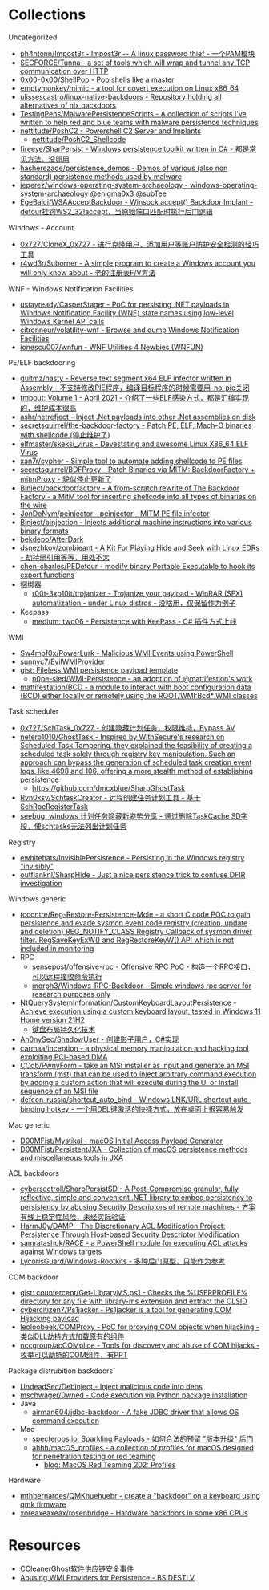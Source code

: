 # Collections

Uncategorized

* [ph4ntonn/Impost3r - Impost3r -- A linux password thief - 一个PAM模块](https://github.com/ph4ntonn/Impost3r)
* [SECFORCE/Tunna - a set of tools which will wrap and tunnel any TCP communication over HTTP](https://github.com/SECFORCE/Tunna)
* [0x00-0x00/ShellPop - Pop shells like a master](https://github.com/0x00-0x00/ShellPop)
* [emptymonkey/mimic - a tool for covert execution on Linux x86_64](https://github.com/emptymonkey/mimic)
* [ulissescastro/linux-native-backdoors - Repository holding all alternatives of nix backdoors](https://github.com/ulissescastro/linux-native-backdoors)
* [TestingPens/MalwarePersistenceScripts - A collection of scripts I've written to help red and blue teams with malware persistence techniques](https://github.com/TestingPens/MalwarePersistenceScripts)
* [nettitude/PoshC2 - Powershell C2 Server and Implants](https://github.com/nettitude/PoshC2)
  * [nettitude/PoshC2_Shellcode](https://github.com/nettitude/PoshC2_Shellcode)
* [fireeye/SharPersist - Windows persistence toolkit written in C# - 都是常见方法，没卵用](https://github.com/fireeye/SharPersist)
* [hasherezade/persistence_demos - Demos of various (also non standard) persistence methods used by malware](https://github.com/hasherezade/persistence_demos)
* [jeperez/windows-operating-system-archaeology - windows-operating-system-archaeology @enigma0x3 @subTee](https://github.com/jeperez/windows-operating-system-archaeology)
* [EgeBalci/WSAAcceptBackdoor - Winsock accept() Backdoor Implant - detour挂钩WS2_32!accept，当原始端口匹配时执行后门逻辑](https://github.com/EgeBalci/WSAAcceptBackdoor)

Windows - Account

* [0x727/CloneX_0x727 - 进行克隆用户、添加用户等账户防护安全检测的轻巧工具](https://github.com/0x727/CloneX_0x727)
* [r4wd3r/Suborner - A simple program to create a Windows account you will only know about - 老的注册表F/V方法](https://github.com/r4wd3r/Suborner)

WNF - Windows Notification Facilities

* [ustayready/CasperStager - PoC for persisting .NET payloads in Windows Notification Facility (WNF) state names using low-level Windows Kernel API calls](https://github.com/ustayready/CasperStager)
* [citronneur/volatility-wnf - Browse and dump Windows Notification Facilities](https://github.com/citronneur/volatility-wnf)
* [ionescu007/wnfun - WNF Utilities 4 Newbies (WNFUN)](https://github.com/ionescu007/wnfun)

PE/ELF backdooring

* [guitmz/nasty - Reverse text segment x64 ELF infector written in Assembly - 不支持修改PIE程序，编译目标程序的时候需要用-no-pie关闭](https://github.com/guitmz/nasty)
* [tmpout: Volume 1 - April 2021 - 介绍了一些ELF感染方式，都是汇编实现的，维护成本很高](https://tmpout.sh/1/)
* [ashr/netrefject - Inject .Net payloads into other .Net assemblies on disk](https://github.com/ashr/netrefject)
* [secretsquirrel/the-backdoor-factory - Patch PE, ELF, Mach-O binaries with shellcode (停止维护了)](https://github.com/secretsquirrel/the-backdoor-factory)
* [elfmaster/skeksi_virus - Devestating and awesome Linux X86_64 ELF Virus](https://github.com/elfmaster/skeksi_virus)
* [xan7r/cypher - Simple tool to automate adding shellcode to PE files](https://github.com/xan7r/cypher)
* [secretsquirrel/BDFProxy - Patch Binaries via MITM: BackdoorFactory + mitmProxy - 貌似停止更新了](https://github.com/secretsquirrel/BDFProxy)
* [Binject/backdoorfactory - A from-scratch rewrite of The Backdoor Factory - a MitM tool for inserting shellcode into all types of binaries on the wire](https://github.com/Binject/backdoorfactory)
* [JonDoNym/peinjector - peinjector - MITM PE file infector](https://github.com/JonDoNym/peinjector)
* [Binject/binjection - Injects additional machine instructions into various binary formats](https://github.com/Binject/binjection)
* [bekdepo/AfterDark](https://github.com/bekdepo/AfterDark)
* [dsnezhkov/zombieant - A Kit For Playing Hide and Seek with Linux EDRs - 劫持弱引用等等，用处不大](https://github.com/dsnezhkov/zombieant/)
* [chen-charles/PEDetour - modify binary Portable Executable to hook its export functions](https://github.com/chen-charles/PEDetour)
* 捆绑器
  * [r00t-3xp10it/trojanizer - Trojanize your payload - WinRAR (SFX) automatization - under Linux distros - 没啥用，仅保留作为例子](https://github.com/r00t-3xp10it/trojanizer)
* Keepass
  * [medium: two06 - Persistence with KeePass - C# 插件方式上线](https://medium.com/@two06/persistence-with-keepass-part-1-d2e705326aa6)

WMI

* [Sw4mpf0x/PowerLurk - Malicious WMI Events using PowerShell](https://github.com/Sw4mpf0x/PowerLurk)
* [sunnyc7/EvilWMIProvider](https://github.com/sunnyc7/EvilWMIProvider)
* [gist: Fileless WMI persistence payload template](https://gist.github.com/mattifestation/e55843eef6c263608206)
  * [n0pe-sled/WMI-Persistence - an adoption of @mattifestion's work](https://github.com/n0pe-sled/WMI-Persistence/blob/master/WMI-Persistence.ps1)
* [mattifestation/BCD - a module to interact with boot configuration data (BCD) either locally or remotely using the ROOT/WMI:Bcd* WMI classes](https://github.com/mattifestation/BCD)

Task scheduler

* [0x727/SchTask_0x727 - 创建隐藏计划任务，权限维持，Bypass AV](https://github.com/0x727/SchTask_0x727)
* [netero1010/GhostTask - Inspired by WithSecure's research on Scheduled Task Tampering, they explained the feasibility of creating a scheduled task solely through registry key manipulation. Such an approach can bypass the generation of scheduled task creation event logs, like 4698 and 106, offering a more stealth method of establishing persistence](https://github.com/netero1010/GhostTask)
  * https://github.com/dmcxblue/SharpGhostTask
* [Rvn0xsy/SchtaskCreator - 远程创建任务计划工具 - 基于SchRpcRegisterTask](https://github.com/Rvn0xsy/SchtaskCreator)
* [seebug: windows 计划任务隐藏新姿势分享 - 通过删除TaskCache SD字段，使schtasks无法列出计划任务](https://paper.seebug.org/1464/)

Registry

* [ewhitehats/InvisiblePersistence - Persisting in the Windows registry "invisibly"](https://github.com/ewhitehats/InvisiblePersistence)
* [outflanknl/SharpHide - Just a nice persistence trick to confuse DFIR investigation](https://github.com/outflanknl/SharpHide)

Windows generic

* [tccontre/Reg-Restore-Persistence-Mole - a short C code POC to gain persistence and evade sysmon event code registry (creation, update and deletion) REG_NOTIFY_CLASS Registry Callback of sysmon driver filter. RegSaveKeyExW() and RegRestoreKeyW() API which is not included in monitoring](https://github.com/tccontre/Reg-Restore-Persistence-Mole)
* RPC
  * [sensepost/offensive-rpc - Offensive RPC PoC - 构造一个RPC接口，可以远程接收命令执行](https://github.com/sensepost/offensive-rpc)
  * [morph3/Windows-RPC-Backdoor - Simple windows rpc server for research purposes only](https://github.com/morph3/Windows-RPC-Backdoor)
* [NtQuerySystemInformation/CustomKeyboardLayoutPersistence - Achieve execution using a custom keyboard layout, tested in Windows 11 Home version 21H2 ](https://github.com/NtQuerySystemInformation/CustomKeyboardLayoutPersistence)
  * [键盘布局持久化技术](https://mp.weixin.qq.com/s/iYNCsujEVuxvcF61XR500Q)
* [An0nySec/ShadowUser - 创建影子用户，C#实现](https://github.com/An0nySec/ShadowUser)
* [carmaa/inception - a physical memory manipulation and hacking tool exploiting PCI-based DMA](https://github.com/carmaa/inception)
* [CCob/PwnyForm - take an MSI installer as input and generate an MSI transform (mst) that can be used to inject arbitrary command execution by adding a custom action that will execute during the UI or Install sequence of an MSI file](https://github.com/CCob/PwnyForm)
* [defcon-russia/shortcut_auto_bind - Windows LNK/URL shortcut auto-binding hotkey - 一个用DEL键激活的快捷方式，放在桌面上很容易触发](https://github.com/defcon-russia/shortcut_auto_bind)

Mac generic

* [D00MFist/Mystikal - macOS Initial Access Payload Generator](https://github.com/D00MFist/Mystikal)
* [D00MFist/PersistentJXA - Collection of macOS persistence methods and miscellaneous tools in JXA](https://github.com/D00MFist/PersistentJXA)

ACL backdoors

* [cybersectroll/SharpPersistSD - A Post-Compromise granular, fully reflective, simple and convenient .NET library to embed persistency to persistency by abusing Security Descriptors of remote machines - 方案有线上稳定性风险，未经实际验证](https://github.com/cybersectroll/SharpPersistSD/)
* [HarmJ0y/DAMP - The Discretionary ACL Modification Project: Persistence Through Host-based Security Descriptor Modification](https://github.com/HarmJ0y/DAMP)
* [samratashok/RACE - a PowerShell module for executing ACL attacks against Windows targets](https://github.com/samratashok/RACE)
* [LycorisGuard/Windows-Rootkits - 多种后门原型，只能作为参考](https://github.com/LycorisGuard/Windows-Rootkits)

COM backdoor

* [gist: countercept/Get-LibraryMS.ps1 - Checks the %USERPROFILE% directory for any file with library-ms extension and extract the CLSID](https://gist.github.com/countercept/6890be67e09ba3daed38fa7aa6298fdf)
* [cybercitizen7/Ps1jacker - Ps1jacker is a tool for generating COM Hijacking payload](https://github.com/cybercitizen7/Ps1jacker)
* [leoloobeek/COMProxy - PoC for proxying COM objects when hijacking - 类似DLL劫持方式加载原有的组件](https://github.com/leoloobeek/COMProxy)
* [nccgroup/acCOMplice - Tools for discovery and abuse of COM hijacks - 枚举可以劫持的COM组件，有PPT](https://github.com/nccgroup/acCOMplice)

Package distrubition backdoors

* [UndeadSec/Debinject - Inject malicious code into debs](https://github.com/UndeadSec/Debinject)
* [mschwager/0wned - Code execution via Python package installation](https://github.com/mschwager/0wned)
* Java
  * [airman604/jdbc-backdoor - A fake JDBC driver that allows OS command execution](https://github.com/airman604/jdbc-backdoor)
* Mac
  * [specterops.io: Sparkling Payloads - 如何合法的预留 "版本升级" 后门](https://posts.specterops.io/sparkling-payloads-a2bd017095c)
  * [ahhh/macOS_profiles - a collection of profiles for macOS designed for penetration testing or red teaming](https://github.com/ahhh/macOS_profiles)
    * [blog: MacOS Red Teaming 202: Profiles](http://lockboxx.blogspot.com/2019/03/macos-red-teaming-202-profiles.html)

Hardware

* [mthbernardes/QMKhuehuebr - create a "backdoor" on a keyboard using qmk firmware](https://github.com/mthbernardes/QMKhuehuebr)
* [xoreaxeaxeax/rosenbridge - Hardware backdoors in some x86 CPUs](https://github.com/xoreaxeaxeax/rosenbridge)

# Resources

* [CCleanerGhost软件供应链安全事件](https://weiyiling.cn/one/ccleanerghost_review)
* [Abusing WMI Providers for Persistence - BSIDESTLV](https://www.slideshare.net/PhilipTsukerman/abusing-wmi-providers-for-persistence-bsidestlv)
